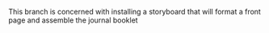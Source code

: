 This branch is concerned with installing a storyboard that will format a front page and assemble the journal booklet
